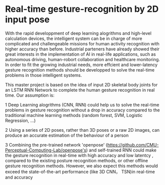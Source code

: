 # Real-time gesture-recognition by 2D input pose

With the rapid developpment of deep learning alogrithms and high-level calculation devices, the intelligent system can be in charge of more complicated and challengeable missions for human activity recognition with higher accuracy than before. Industrial parteners have already showed their great interests in the implementation of AI in real-life applications, such as autonomous driving, human-robort collaboration and healthcare monitoring. In order to fit the growing industrial needs, more effcient and lower-latency gesture recognition methods should be developped to solve the real-time problems in those intelligent systems. 

This master project is based on the idea of input 2D skeletal body joints for an LSTM RNN Network to complete the human gesture recognition in real time. Our assumption is:

1 Deep Learning alogrithms (CNN, RNN) could help us to solve the real-time problems in gesture recognition without a drop in accuracy compared to the traditional machine learning methods (random forest, SVM, Logistic Regression, ...)

2 Using a series of 2D poses, rather than 3D poses or a raw 2D images, can produce an accurate estimation of the behaviour of a person

3 Combining the pre-trained network 'openpose' (https://github.com/CMU-Perceptual-Computing-Lab/openpose's) and self-trained RNN could make the gesture recognition in real-time with high accuracy and low latentcy , compared to the existing posture recognition methods, or other offline gesture recognition methods. However, we also expect this methods would exceed the state-of-the-art performance (like 3D CNN， TSN)in real-time and accuracy  
